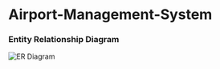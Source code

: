 # Airport-Management-System

### Entity Relationship Diagram

![ER Diagram](https://user-images.githubusercontent.com/89512845/231483183-ed0b783b-84f4-4817-8c58-3701a07bbe28.jpeg)

